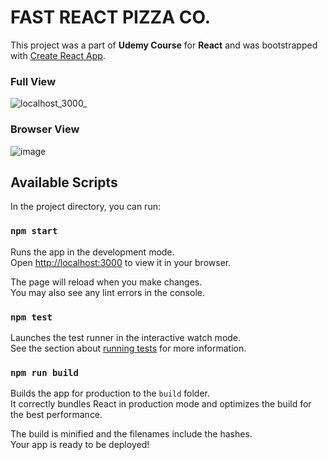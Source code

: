 # FAST REACT PIZZA CO.

This project was a part of <strong>Udemy Course</strong> for <strong>React</strong> and was bootstrapped with [Create React App](https://github.com/facebook/create-react-app).

### Full View

![localhost_3000_](https://github.com/jaikr24/pizzeria/assets/87568222/37255afb-b3c9-4148-9320-8ee6cb530177)


### Browser View

![image](https://github.com/jaikr24/pizzeria/assets/87568222/0275a1b5-2799-4447-ba86-ed91d4e7f2c4)


## Available Scripts

In the project directory, you can run:

### `npm start`

Runs the app in the development mode.\
Open [http://localhost:3000](http://localhost:3000) to view it in your browser.

The page will reload when you make changes.\
You may also see any lint errors in the console.

### `npm test`

Launches the test runner in the interactive watch mode.\
See the section about [running tests](https://facebook.github.io/create-react-app/docs/running-tests) for more information.

### `npm run build`

Builds the app for production to the `build` folder.\
It correctly bundles React in production mode and optimizes the build for the best performance.

The build is minified and the filenames include the hashes.\
Your app is ready to be deployed!
